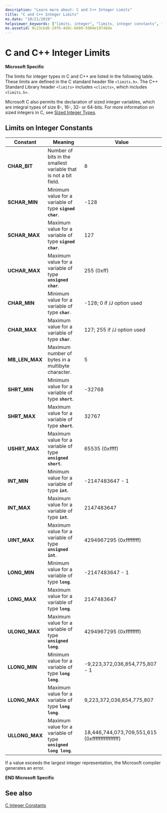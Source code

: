 ```yaml
---
description: "Learn more about: C and C++ Integer Limits"
title: "C and C++ Integer Limits"
ms.date: "10/21/2019"
helpviewer_keywords: ["limits, integer", "limits, integer constants", "integer limits"]
ms.assetid: 0c23cbd6-29fb-4d9c-b689-5984e19748de
---
```

# C and C++ Integer Limits

**Microsoft Specific**

The limits for integer types in C and C++ are listed in the following table. These limits are defined in the C standard header file `<limits.h>`. The C++ Standard Library header `<limits>` includes `<climits>`, which includes `<limits.h>`.

Microsoft C also permits the declaration of sized integer variables, which are integral types of size 8-, 16-, 32- or 64-bits. For more information on sized integers in C, see [Sized Integer Types](../c-language/c-sized-integer-types.md).

## Limits on Integer Constants

|**Constant**|Meaning|Value|
|------------------|-------------|-----------|
|**CHAR_BIT**|Number of bits in the smallest variable that is not a bit field.|8|
|**SCHAR_MIN**|Minimum value for a variable of type **`signed char`**.|-128|
|**SCHAR_MAX**|Maximum value for a variable of type **`signed char`**.|127|
|**UCHAR_MAX**|Maximum value for a variable of type **`unsigned char`**.|255 (0xff)|
|**CHAR_MIN**|Minimum value for a variable of type **`char`**.|-128; 0 if /J option used|
|**CHAR_MAX**|Maximum value for a variable of type **`char`**.|127; 255 if /J option used|
|**MB_LEN_MAX**|Maximum number of bytes in a multibyte character.|5|
|**SHRT_MIN**|Minimum value for a variable of type **`short`**.|-32768|
|**SHRT_MAX**|Maximum value for a variable of type **`short`**.|32767|
|**USHRT_MAX**|Maximum value for a variable of type **`unsigned short`**.|65535 (0xffff)|
|**INT_MIN**|Minimum value for a variable of type **`int`**.|-2147483647 - 1|
|**INT_MAX**|Maximum value for a variable of type **`int`**.|2147483647|
|**UINT_MAX**|Maximum value for a variable of type **`unsigned int`**.|4294967295 (0xffffffff)|
|**LONG_MIN**|Minimum value for a variable of type **`long`**.|-2147483647 - 1|
|**LONG_MAX**|Maximum value for a variable of type **`long`**.|2147483647|
|**ULONG_MAX**|Maximum value for a variable of type **`unsigned long`**.|4294967295 (0xffffffff)|
|**LLONG_MIN**|Minimum value for a variable of type **`long long`**.|-9,223,372,036,854,775,807 - 1|
|**LLONG_MAX**|Maximum value for a variable of type **`long long`**.|9,223,372,036,854,775,807|
|**ULLONG_MAX**|Maximum value for a variable of type **`unsigned long long`**.|18,446,744,073,709,551,615 (0xffffffffffffffff)|

If a value exceeds the largest integer representation, the Microsoft compiler generates an error.

**END Microsoft Specific**

## See also

[C Integer Constants](../c-language/c-integer-constants.md)
